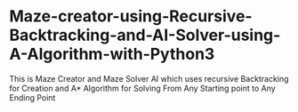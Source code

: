 # Maze-creator-using-Recursive-Backtracking-and-AI-Solver-using-A-Algorithm-with-Python3
This is Maze Creator and Maze Solver AI which uses recursive Backtracking for Creation and A* Algorithm for Solving From Any Starting point to Any Ending Point
